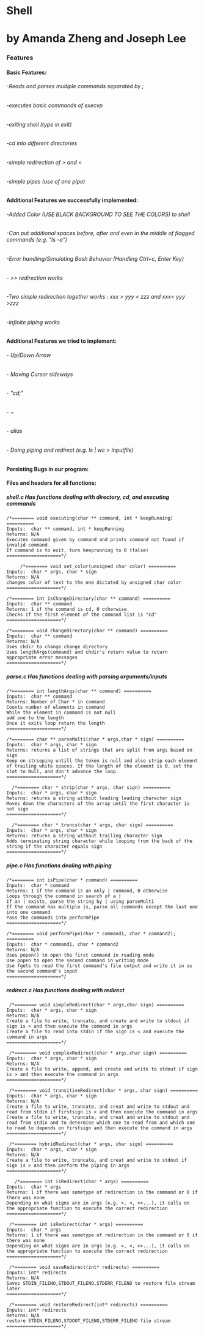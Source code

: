 # Shell
# by Amanda Zheng and Joseph Lee

### Features

#### Basic Features:

######  -Reads and parses multiple commands separated by ;
######  -executes basic commands of execvp
######  -exiting shell (type in exit)
######  -cd into different directories
######  -simple redirection of > and <
######  -simple pipes (use of one pipe)

#### Additional Features we successfully implemented:

######  -Added Color (USE BLACK BACKGROUND TO SEE THE COLORS) to shell
######  -Can put additional spaces before, after and even in the middle of flagged commands (e.g. "ls   -a")
######  -Error handling/Simulating Bash Behavior (Handling Ctrl+c, Enter Key)
######  - >> redirection works
######  -Two simple redirection together works :  xxx > yyy < zzz and xxx< yyy >zzz
######  -infinite piping works

#### Additional Features we tried to implement:
###### - Up/Down Arrow
###### - Moving Cursor sideways
###### - "cd;"
###### - ~
###### - alias
###### - Doing piping and redirect (e.g. ls | wc > inputfile)
#### Persisting Bugs in our program:

#### Files and headers for all functions:

##### shell.c Has functions dealing with directory, cd, and executing commands
	/*======== void executing(char ** command, int * keepRunning) ==========
	Inputs:  char ** command, int * keepRunning
	Returns: N/A
	Executes command given by command and prints command not found if invalid command
	If command is to exit, turn keeprunning to 0 (false)
	====================*/
	
		 /*======== void set_color(unsigned char color) ==========
	Inputs:  char * args, char * sign
	Returns: N/A
	changes color of text to the one dictated by unsigned char color
	====================*/

	/*======== int isChangeDirectory(char ** command) ==========
	Inputs:  char ** command
	Returns: 1 if the command is cd, 0 otherwise
	Checks if the first element of the command list is "cd"
	====================*/

	/*======== void changeDirectory(char ** command) ==========
	Inputs:  char ** command
	Returns: N/A
	Uses chdir to change change directory
	Uses lengthArgs(command) and chdir's return value to return appropriate error messages
	====================*/
##### parse.c Has functions dealing with parsing arguments/inputs
	/*======== int lengthArgs(char ** command) ==========
	Inputs:  char ** command
	Returns: Number of Char * in command
	Counts number of elements in command
	While the element in command is not null
	add one to the length
	Once it exits loop return the length
	====================*/
	
	/*======== char ** parseMulti(char * args,char * sign) ==========
	Inputs:  char * args, char * sign
	Returns: returns a list of strings that are split from args based on sign
	Keep on strseping untill the token is null and also strip each element of trailing white spaces. If the length of the element is 0, set the slot to Null, and don't advance the loop.
	====================*/
	
	  /*======== char * strip(char * args, char sign) ==========
	Inputs:  char * args, char * sign
	Returns: returns a string without leading leading character sign
	Moves down the characters of the array until the first character is not sign
	====================*/

  	  /*======== char * truncs(char * args, char sign) ==========
	Inputs:  char * args, char * sign
	Returns: returns a string without trailing character sign
	Adds terminating string character while looping from the back of the string if the character equals sign
	====================*/
	
##### pipe.c Has functions dealing with piping

	/*======== int isPipe(char * command) ==========
	Inputs:  char * command
	Returns: 1 if the command is an only | command, 0 otherwise
	Loops through the command in search of a |
	If an | exists, parse the string by | using parseMulti
	If the command has multiple |s, parse all commands except the last one into one command
	Pass the commands into performPipe
	====================*/

	/*======== void performPipe(char * command1, char * command2); ==========
	Inputs:  char * command1, char * command2
	Returns: N/A
	Uses popen() to open the first command in reading mode
	Use popen to open the second command in writing mode
	Use fgets to read the first command's file output and write it in as the second command's input 
	====================*/

##### redirect.c Has functions dealing with redirect
	 /*======== void simpleRedirect(char * args,char sign) ==========
	Inputs:  char * args, char * sign
	Returns: N/A
	Create a file to write, truncate, and create and write to stdout if sign is > and then execute the command in args
	Create a file to read into stdin if the sign is < and execute the command in args
	====================*/

	 /*======== void complexRedirect(char * args,char sign) ==========
	Inputs:  char * args, char * sign
	Returns: N/A
	Create a file to write, append, and create and write to stdout if sign is > and then execute the command in args
	====================*/

  	 /*======== void transitiveRedirect(char * args, char sign) ==========
	Inputs:  char * args, char * sign
	Returns: N/A
	Create a file to write, truncate, and creat and write to stdout and read from stdin if firstsign is > and then execute the command in args
	Create a file to write, truncate, and creat and write to stdout and read from stdin and to determine which one to read from and which one to read to depends on firstsign and then execute the command in args
	====================*/

  	 /*======== hybridRedirect(char * args, char sign) ==========
	Inputs:  char * args, char * sign
	Returns: N/A
	Create a file to write, truncate, and creat and write to stdout if sign is > and then perform the piping in args
	====================*/

	   /*======== int isRedirect(char * args) ==========
	Inputs:  char * args
	Returns: 1 if there was sometype of redirection in the command or 0 if there was none
	Depending on what signs are in args (e.g. >, <, >>...), it calls on the appropriate function to execute the correct redirection
	====================*/
	
	 /*======== int isRedirect(char * args) ==========
	Inputs:  char * args
	Returns: 1 if there was sometype of redirection in the command or 0 if there was none
	Depending on what signs are in args (e.g. >, <, >>...), it calls on the appropriate function to execute the correct redirection
	====================*/
	
	 /*======== void saveRedirect(int* redirects) ==========
	Inputs: int* redirects
	Returns: N/A
	Saves STDIN_FILENO,STDOUT_FILENO,STDERR_FILENO to restore file stream later
	====================*/
	
	 /*======== void restoreRedirect(int* redirects) ==========
	Inputs: int* redirects
	Returns: N/A
	restore STDIN_FILENO,STDOUT_FILENO,STDERR_FILENO file stream
	====================*/
